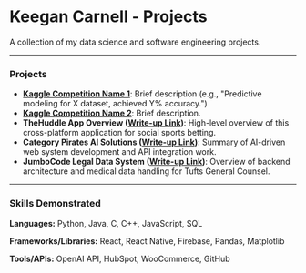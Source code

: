 # Keegan Carnell - Projects

A collection of my data science and software engineering projects.

---

### Projects

* **[Kaggle Competition Name 1](link-to-folder/Kaggle-Comp-1-README.md)**: Brief description (e.g., "Predictive modeling for X dataset, achieved Y% accuracy.")
* **[Kaggle Competition Name 2](link-to-folder/Kaggle-Comp-2-README.md)**: Brief description.
* **TheHuddle App Overview ([Write-up Link](link-to-folder/TheHuddle-README.md))**: High-level overview of this cross-platform application for social sports betting.
* **Category Pirates AI Solutions ([Write-up Link](link-to-folder/CategoryPirates-AI-README.md))**: Summary of AI-driven web system development and API integration work.
* **JumboCode Legal Data System ([Write-up Link](link-to-folder/JumboCode-README.md))**: Overview of backend architecture and medical data handling for Tufts General Counsel.

---

### Skills Demonstrated

**Languages:** Python, Java, C, C++, JavaScript, SQL

**Frameworks/Libraries:** React, React Native, Firebase, Pandas, Matplotlib

**Tools/APIs:** OpenAI API, HubSpot, WooCommerce, GitHub
